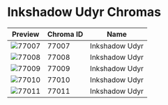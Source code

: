 # Inkshadow Udyr Chromas



| Preview | Chroma ID | Name |
|---------|-----------|------|
| ![77007](https://raw.communitydragon.org/latest/plugins/rcp-be-lol-game-data/global/default/v1/champion-chroma-images/77/77007.png) | 77007 | Inkshadow Udyr |
| ![77008](https://raw.communitydragon.org/latest/plugins/rcp-be-lol-game-data/global/default/v1/champion-chroma-images/77/77008.png) | 77008 | Inkshadow Udyr |
| ![77009](https://raw.communitydragon.org/latest/plugins/rcp-be-lol-game-data/global/default/v1/champion-chroma-images/77/77009.png) | 77009 | Inkshadow Udyr |
| ![77010](https://raw.communitydragon.org/latest/plugins/rcp-be-lol-game-data/global/default/v1/champion-chroma-images/77/77010.png) | 77010 | Inkshadow Udyr |
| ![77011](https://raw.communitydragon.org/latest/plugins/rcp-be-lol-game-data/global/default/v1/champion-chroma-images/77/77011.png) | 77011 | Inkshadow Udyr |